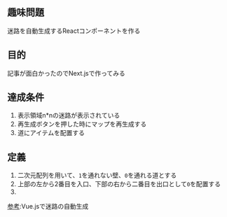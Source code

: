 ## 趣味問題
迷路を自動生成するReactコンポーネントを作る

## 目的
記事が面白かったのでNext.jsで作ってみる

## 達成条件
1. 表示領域n*nの迷路が表示されている
2. 再生成ボタンを押した時にマップを再生成する
3. 道にアイテムを配置する

## 定義
1. 二次元配列を用いて、`1`を通れない壁、`0`を通れる道とする
2. 上部の左から2番目を入口、下部の右から二番目を出口として`0`を配置する
3. 

[参考](https://qiita.com/generoKoki/items/9878b43ff52cdc5013af):Vue.jsで迷路の自動生成